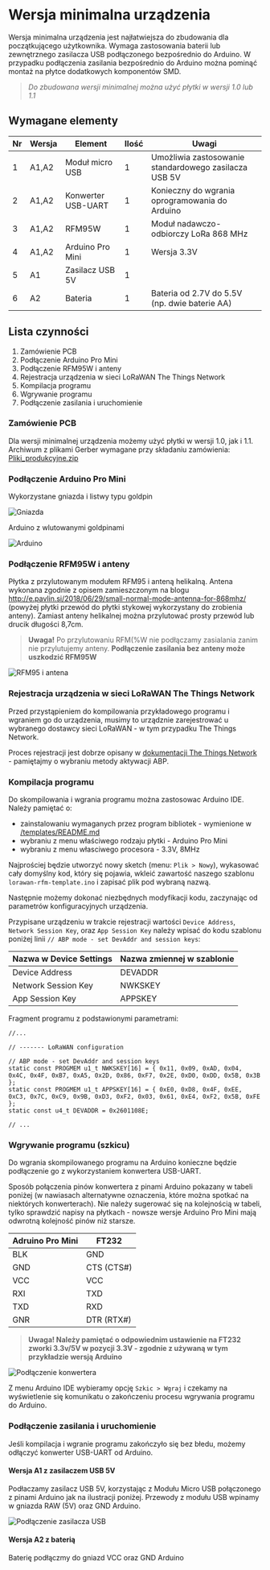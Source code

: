 # Wersja minimalna urządzenia

Wersja minimalna urządzenia jest najłatwiejsza do zbudowania dla początkującego użytkownika. 
Wymaga zastosowania baterii lub zewnętrznego zasilacza USB podłączonego bezpośrednio do Arduino. W przypadku podłączenia zasilania bezpośrednio do Arduino można pominąć montaż na płytce dodatkowych komponentów SMD.

> *Do zbudowana wersji minimalnej można użyć płytki w wersji 1.0 lub 1.1*

## Wymagane elementy

| Nr| Wersja | Element | Ilość | Uwagi |
|-------|---|---------|-------|-------|
|1|A1,A2|Moduł micro USB|1| Umożliwia zastosowanie standardowego zasilacza USB 5V|
|2|A1,A2|Konwerter USB-UART|1| Konieczny do wgrania oprogramowania do Arduino|
|3|A1,A2|RFM95W|1| Moduł nadawczo-odbiorczy LoRa 868 MHz|
|4|A1,A2|Arduino Pro Mini|1| Wersja 3.3V|
|5|A1|Zasilacz USB 5V|1||
|6|A2|Bateria|1|Bateria od 2.7V do 5.5V (np. dwie baterie AA)|


## Lista czynności

1. Zamówienie PCB
2. Podłączenie Arduino Pro Mini
3. Podłączenie RFM95W i anteny
4. Rejestracja urządzenia w sieci LoRaWAN The Things Network
5. Kompilacja programu
6. Wgrywanie programu
7. Podłączenie zasilania i uruchomienie

### Zamówienie PCB

Dla wersji minimalnej urządzenia możemy użyć płytki w wersji 1.0, jak i 1.1. Archiwum z plikami Gerber wymagane przy składaniu zamówienia: [Pliki_produkcyjne.zip](/v1.1/Pliki_produkcyjne.zip)

### Podłączenie Arduino Pro Mini

Wykorzystane gniazda i listwy typu goldpin

![Gniazda](../Media/devboard_A_1.jpg)

Arduino z wlutowanymi goldpinami

![Arduino](../Media/devboard_A_2.jpg)

### Podłączenie RFM95W i anteny

Płytka z przylutowanym modułem RFM95 i anteną helikalną. Antena wykonana zgodnie z opisem zamieszczonym na blogu http://e.pavlin.si/2018/06/29/small-normal-mode-antenna-for-868mhz/ (powyżej płytki przewód do płytki stykowej wykorzystany do zrobienia anteny). Zamiast anteny helikalnej można przylutować prosty przewód lub drucik długości 8,7cm.

>**Uwaga!** Po przylutowaniu RFM(%W nie podłączamy zasialania zanim nie przylutujemy anteny. **Podłączenie zasilania bez anteny może uszkodzić RFM95W**

![RFM95 i antena](../Media/devboard_A_3.jpg)

### Rejestracja urządzenia w sieci LoRaWAN The Things Network

Przed przystąpieniem do kompilowania przykładowego programu i wgraniem go do urządzenia, musimy to urządznie zarejestrować u wybranego dostawcy sieci LoRaWAN - w tym przypadku The Things Network.

Proces rejestracji jest dobrze opisany w [dokumentacji The Things Network](https://www.thethingsnetwork.org/docs/devices/registration.html) - pamiętajmy o wybraniu metody aktywacji ABP. 

### Kompilacja programu

Do skompilowania i wgrania programu można zastosowac Arduino IDE. Należy pamiętać o:

* zainstalowaniu wymaganych przez program bibliotek - wymienione w [/templates/README.md](/templates/README.md)
* wybraniu z menu właściwego rodzaju płytki - Arduino Pro Mini
* wybraniu z menu własciwego procesora - 3.3V, 8MHz

Najprościej będzie utworzyć nowy sketch (menu: `Plik > Nowy`), wykasować cały domyślny kod, który się pojawia, wkleić zawartość naszego szablonu `lorawan-rfm-template.ino` i zapisać plik pod wybraną nazwą.

Następnie możemy dokonać niezbędnych modyfikacji kodu, zaczynając od parametrów konfiguracyjnych urządzenia.

Przypisane urządzeniu w trakcie rejestracji wartości `Device Address`, `Network Session Key`, oraz `App Session Key` należy wpisać do kodu szablonu poniżej linii `// ABP mode - set DevAddr and session keys`:

|Nazwa w Device Settings|Nazwa zmiennej w szablonie|
|---|---|
|Device Address|DEVADDR|
|Network Session Key|NWKSKEY|
|App Session Key|APPSKEY|

Fragment programu z podstawionymi parametrami:

```
//...

// ------- LoRaWAN configuration

// ABP mode - set DevAddr and session keys
static const PROGMEM u1_t NWKSKEY[16] = { 0x11, 0x09, 0xAD, 0x04, 0x4C, 0x4F, 0xB7, 0xA5, 0x2D, 0x86, 0xF7, 0x2E, 0xD0, 0xDD, 0x5B, 0x3B };
static const PROGMEM u1_t APPSKEY[16] = { 0xE0, 0xD8, 0x4F, 0xEE, 0xC3, 0x7C, 0xC9, 0x9B, 0xD3, 0xF2, 0x03, 0x61, 0xE4, 0xF2, 0x5B, 0xFE };
static const u4_t DEVADDR = 0x2601108E;

// ...
```

### Wgrywanie programu (szkicu)

Do wgrania skompilowanego programu na Arduino konieczne będzie podłączenie go z wykorzystaniem konwertera USB-UART.

Sposób połączenia pinów konwertera z pinami Arduino pokazany w tabeli poniżej (w nawiasach alternatywne oznaczenia, które można spotkać na niektórych konwerterach). Nie należy sugerować się na kolejnością w tabeli, tylko sprawdzić napisy na płytkach - nowsze wersje Arduino Pro Mini mają odwrotną kolejność pinów niż starsze.

|Adruino Pro Mini|FT232|
|---|---|
|BLK|GND|
|GND|CTS (CTS#)|
|VCC|VCC|
|RXI|TXD|
|TXD|RXD|
|GNR|DTR (RTX#)|

>**Uwaga! Należy pamiętać o odpowiednim ustawienie na FT232 zworki 3.3v/5V  w pozycji 3.3V - zgodnie z używaną w tym przykładzie wersją Arduino**

![Podłączenie konwertera](../Media/devboard_A_4.jpg)

Z menu Arduino IDE wybieramy opcję `Szkic > Wgraj` i czekamy na wyświetlenie się komunikatu o zakończeniu procesu wgrywania programu do Arduino.

### Podłączenie zasilania i uruchomienie

Jeśli kompilacja i wgranie programu zakończyło się bez błedu, możemy odłączyć konwerter USB-UART od Arduino.

#### Wersja  A1 z zasilaczem USB 5V
Podłaczamy zasilacz USB 5V, korzystając z Modułu Micro USB połączonego z pinami Arduino jak na ilustracji poniżej. Przewody z modułu USB wpinamy w gniazda RAW (5V) oraz GND Arduino.

![Podłączenie zasilacza USB](../Media/devboard_A_5.jpg)

#### Wersja A2 z baterią

Baterię podłączmy do gniazd VCC oraz GND Arduino

